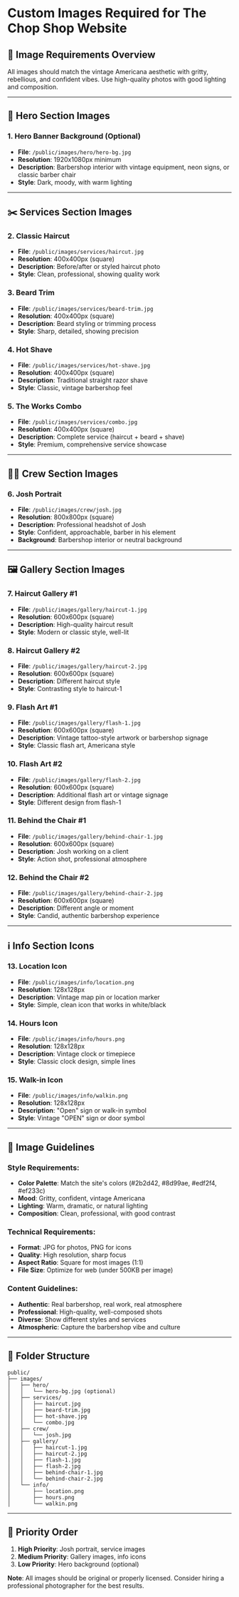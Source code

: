 # Custom Images Required for The Chop Shop Website

## 🎨 Image Requirements Overview
All images should match the vintage Americana aesthetic with gritty, rebellious, and confident vibes. Use high-quality photos with good lighting and composition.

---

## 📸 **Hero Section Images**

### 1. **Hero Banner Background** (Optional)
- **File**: `/public/images/hero/hero-bg.jpg`
- **Resolution**: 1920x1080px minimum
- **Description**: Barbershop interior with vintage equipment, neon signs, or classic barber chair
- **Style**: Dark, moody, with warm lighting

---

## ✂️ **Services Section Images**

### 2. **Classic Haircut**
- **File**: `/public/images/services/haircut.jpg`
- **Resolution**: 400x400px (square)
- **Description**: Before/after or styled haircut photo
- **Style**: Clean, professional, showing quality work

### 3. **Beard Trim**
- **File**: `/public/images/services/beard-trim.jpg`
- **Resolution**: 400x400px (square)
- **Description**: Beard styling or trimming process
- **Style**: Sharp, detailed, showing precision

### 4. **Hot Shave**
- **File**: `/public/images/services/hot-shave.jpg`
- **Resolution**: 400x400px (square)
- **Description**: Traditional straight razor shave
- **Style**: Classic, vintage barbershop feel

### 5. **The Works Combo**
- **File**: `/public/images/services/combo.jpg`
- **Resolution**: 400x400px (square)
- **Description**: Complete service (haircut + beard + shave)
- **Style**: Premium, comprehensive service showcase

---

## 👨‍💼 **Crew Section Images**

### 6. **Josh Portrait**
- **File**: `/public/images/crew/josh.jpg`
- **Resolution**: 800x800px (square)
- **Description**: Professional headshot of Josh
- **Style**: Confident, approachable, barber in his element
- **Background**: Barbershop interior or neutral background

---

## 🖼️ **Gallery Section Images**

### 7. **Haircut Gallery #1**
- **File**: `/public/images/gallery/haircut-1.jpg`
- **Resolution**: 600x600px (square)
- **Description**: High-quality haircut result
- **Style**: Modern or classic style, well-lit

### 8. **Haircut Gallery #2**
- **File**: `/public/images/gallery/haircut-2.jpg`
- **Resolution**: 600x600px (square)
- **Description**: Different haircut style
- **Style**: Contrasting style to haircut-1

### 9. **Flash Art #1**
- **File**: `/public/images/gallery/flash-1.jpg`
- **Resolution**: 600x600px (square)
- **Description**: Vintage tattoo-style artwork or barbershop signage
- **Style**: Classic flash art, Americana style

### 10. **Flash Art #2**
- **File**: `/public/images/gallery/flash-2.jpg`
- **Resolution**: 600x600px (square)
- **Description**: Additional flash art or vintage signage
- **Style**: Different design from flash-1

### 11. **Behind the Chair #1**
- **File**: `/public/images/gallery/behind-chair-1.jpg`
- **Resolution**: 600x600px (square)
- **Description**: Josh working on a client
- **Style**: Action shot, professional atmosphere

### 12. **Behind the Chair #2**
- **File**: `/public/images/gallery/behind-chair-2.jpg`
- **Resolution**: 600x600px (square)
- **Description**: Different angle or moment
- **Style**: Candid, authentic barbershop experience

---

## ℹ️ **Info Section Icons**

### 13. **Location Icon**
- **File**: `/public/images/info/location.png`
- **Resolution**: 128x128px
- **Description**: Vintage map pin or location marker
- **Style**: Simple, clean icon that works in white/black

### 14. **Hours Icon**
- **File**: `/public/images/info/hours.png`
- **Resolution**: 128x128px
- **Description**: Vintage clock or timepiece
- **Style**: Classic clock design, simple lines

### 15. **Walk-in Icon**
- **File**: `/public/images/info/walkin.png`
- **Resolution**: 128x128px
- **Description**: "Open" sign or walk-in symbol
- **Style**: Vintage "OPEN" sign or door symbol

---

## 🎯 **Image Guidelines**

### **Style Requirements:**
- **Color Palette**: Match the site's colors (#2b2d42, #8d99ae, #edf2f4, #ef233c)
- **Mood**: Gritty, confident, vintage Americana
- **Lighting**: Warm, dramatic, or natural lighting
- **Composition**: Clean, professional, with good contrast

### **Technical Requirements:**
- **Format**: JPG for photos, PNG for icons
- **Quality**: High resolution, sharp focus
- **Aspect Ratio**: Square for most images (1:1)
- **File Size**: Optimize for web (under 500KB per image)

### **Content Guidelines:**
- **Authentic**: Real barbershop, real work, real atmosphere
- **Professional**: High-quality, well-composed shots
- **Diverse**: Show different styles and services
- **Atmospheric**: Capture the barbershop vibe and culture

---

## 📁 **Folder Structure**
```
public/
├── images/
│   ├── hero/
│   │   └── hero-bg.jpg (optional)
│   ├── services/
│   │   ├── haircut.jpg
│   │   ├── beard-trim.jpg
│   │   ├── hot-shave.jpg
│   │   └── combo.jpg
│   ├── crew/
│   │   └── josh.jpg
│   ├── gallery/
│   │   ├── haircut-1.jpg
│   │   ├── haircut-2.jpg
│   │   ├── flash-1.jpg
│   │   ├── flash-2.jpg
│   │   ├── behind-chair-1.jpg
│   │   └── behind-chair-2.jpg
│   └── info/
│       ├── location.png
│       ├── hours.png
│       └── walkin.png
```

---

## 🚀 **Priority Order**
1. **High Priority**: Josh portrait, service images
2. **Medium Priority**: Gallery images, info icons
3. **Low Priority**: Hero background (optional)

**Note**: All images should be original or properly licensed. Consider hiring a professional photographer for the best results. 